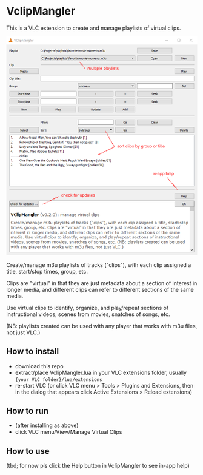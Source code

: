 # VclipMangler

This is a VLC extension to create and manage playlists of virtual clips.

![app screenshot](./assets/screenshot-app.png)

Create/manage m3u playlists of tracks ("clips"), with each clip assigned a title, start/stop times, group, etc.

Clips are "virtual" in that they are just metadata about a section of interest in longer media, and different clips can refer to different sections of the same media.

Use virtual clips to identify, organize, and play/repeat sections of instructional videos, scenes from movies, snatches of songs, etc.

(NB: playlists created can be used with any player that works with m3u files, not just VLC.)

## How to install

- download this repo
- extract/place VclipMangler.lua in your VLC extensions folder, usually `{your VLC folder}/lua/extensions`
- re-start VLC (or click VLC menu > Tools > Plugins and Extensions, then in the dialog that appears click Active Extensions > Reload extensions)

## How to run

- (after installing as above)
- click VLC menu/View/Manage Virtual Clips

## How to use

(tbd; for now pls click the Help button in VclipMangler to see in-app help)
